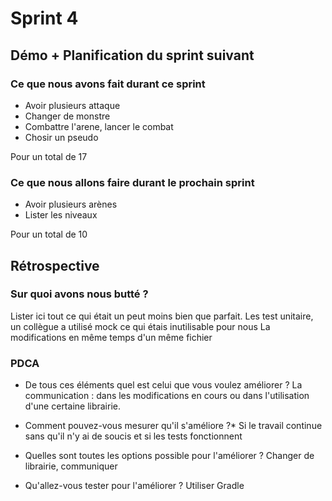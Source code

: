 # Sprint 4

## Démo + Planification du sprint suivant

### Ce que nous avons fait durant ce sprint
* Avoir plusieurs attaque
* Changer de monstre
* Combattre l'arene, lancer le combat
* Chosir un pseudo

Pour un total de 17

### Ce que nous allons faire durant le prochain sprint

* Avoir plusieurs arènes
* Lister les niveaux

Pour un total de 10

## Rétrospective

### Sur quoi avons nous butté ?
Lister ici tout ce qui était un peut moins bien que parfait.
Les test unitaire, un collègue a utilisé mock ce qui étais inutilisable pour nous
La modifications en même temps d'un même fichier

### PDCA
* De tous ces éléments quel est celui que vous voulez améliorer ?
La communication : dans les modifications en cours ou dans l'utilisation d'une certaine librairie.

* Comment pouvez-vous mesurer qu'il s'améliore ?*
Si le travail continue sans qu'il n'y ai de soucis et si les tests fonctionnent

* Quelles sont toutes les options possible pour l'améliorer ?
Changer de librairie, communiquer

* Qu'allez-vous tester pour l'améliorer ?
Utiliser Gradle
